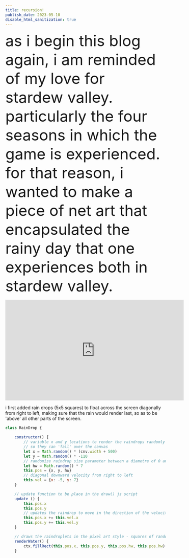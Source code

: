 ```yaml
---
title: recursion!
publish_date: 2023-05-10
disable_html_sanitization: true
--- 
```

<font size="8">as i begin this blog again, i am reminded of my love for stardew valley. particularly the four seasons in which
the game is experienced. for that reason, i wanted to make a piece of net art that encapsulated the rainy day that one experiences both in stardew valley.</font>
<br>
<iframe width="560" height="315" src="https://www.youtube.com/watch?v=yrRCGNMTTFo" title="YouTube video player" frameborder="0" allow="accelerometer; autoplay; clipboard-write; encrypted-media; gyroscope; picture-in-picture; web-share" allowfullscreen></iframe>
<br>

i first added rain drops (5x5 squares) to float across the screen diagonally from right to left, making sure that the rain would render last, so as to be 'above' all other parts of the screen.


```js
class RainDrop {

    constructor() {
        // variable x and y locations to render the raindrops randomly OFF the canvas, 
        // so they can 'fall' over the canvas
        let x = Math.random() * (cnv.width + 500)
        let y = Math.random() * -110
        // randomize raindrop size parameter between a diametre of 0 and 7px
        let hw = Math.random() * 7
        this.pos = {x, y, hw}
        // diagonal downward velocity from right to left
        this.vel = {x: -5, y: 7}
    }

    // update function to be place in the draw() js script
    update () {
        this.pos.x 
        this.pos.y 
        // updates the raindrop to move in the direction of the velocity declared
        this.pos.x += this.vel.x
        this.pos.y += this.vel.y
    }

    // draws the raindroplets in the pixel art style - squares of random sizes
    renderWater() {
        ctx.fillRect(this.pos.x, this.pos.y, this.pos.hw, this.pos.hw)
    }
```


<canvas id=rainDropExample></canvas>

<script type=module>
    const cnv = document.getElementById (`rainDropExample`)
    cnv.width = cnv.parentNode.scrollWidth
    cnv.height = cnv.width * 9 / 16


    const ctx = cnv.getContext ('2d')

    // // append the canvas element to the document body
    // document.body.appendChild (cnv)


    // rain
    let rain = []

    // define the function that will draw frames
    function draw_frame () {

        background('green')    

        //raindrops

        rain.push(new RainDrop())

        for (droplet of rain) {
            droplet.update()
            // droplet.recursiveWaterRender(1)
        }

        // check to see if the amounts of RainDrops are not growing, i.e. slowing the computer
        // console.log(rain.length)
        for (let i = rain.length - 1; i >= 0; i--) {
            if (rain[i].offScreen()) {
                rain.splice(i, 1);
            }
        }

        // recursively call itself for ongoing animation
        requestAnimationFrame (draw_frame)

    }

    requestAnimationFrame (draw_frame)




    class RainDrop {

        constructor() {
            let x = Math.random() * (cnv.width + 500)
            let y = Math.random() * -100 - 10
            let hw = Math.random() * 7
            this.pos = {x, y, hw}
            this.vel = {x: -5, y: 7}
            this.acc = {x: 0, y: 0}
        }

        update () {
            this.pos.x 
            this.pos.y 
            this.pos.x += this.vel.x
            this.pos.y += this.vel.y
        }

        renderWater() {
            ctx.fillRect(this.pos.x, this.pos.y, this.pos.hw, this.pos.hw)
        }

        // recursiveWaterRender(tailFactor) {

        //         ctx.fillStyle = 'skyblue'

        //         ctx.fillRect(this.pos.x + (this.pos.hw + tailFactor), this.pos.y - (this.pos.hw + tailFactor), this.pos.hw - tailFactor/5, this.pos.hw - tailFactor/5)

        //         if (tailFactor > 20) return

        //         this.recursiveWaterRender(tailFactor + 5)

            
        // }

        offScreen() {
            return (this.pos.y > cnv.height + this.pos.hw);
        }

    }


</script>











